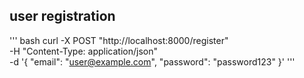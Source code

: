 ## user registration
''' bash
curl -X POST "http://localhost:8000/register" \
-H "Content-Type: application/json" \
-d '{
  "email": "user@example.com",
  "password": "password123"
}'
'''

## 